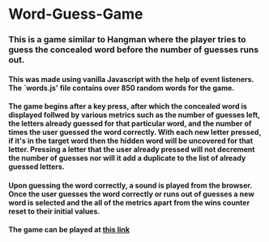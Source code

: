 # Word-Guess-Game

### This is a game similar to Hangman where the player tries to guess the concealed word before the number of guesses runs out. 

#### This was made using vanilla Javascript with the help of event listeners. The `words.js' file contains over 850 random words for the game.

#### The game begins after a key press, after which the concealed word is displayed follwed by various metrics such as the number of guesses left, the letters already guessed for that particular word, and the number of times the user guessed the word correctly. With each new letter pressed, if it's in the target word then the hidden word will be uncovered for that letter. Pressing a letter that the user already pressed will not decrement the number of guesses nor will it add a duplicate to the list of already guessed letters.

#### Upon guessing the word correctly, a sound is played from the browser. Once the user guesses the word correctly or runs out of guesses a new word is selected and the all of the metrics apart from the wins counter reset to their initial values.

#### The game can be played at [this link](https://rasenin.github.io/Word-Guess-Game/)
